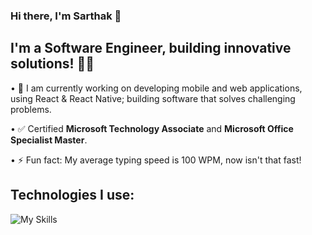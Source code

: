 ### Hi there, I'm Sarthak :wave:

## I'm a Software Engineer, building innovative solutions! 👨‍💻

• 🔭 I am currently working on developing mobile and web applications, using React & React Native; building software that solves challenging problems.

• :white_check_mark: Certified **Microsoft Technology Associate** and **Microsoft Office Specialist Master**.

• ⚡ Fun fact: My average typing speed is 100 WPM, now isn't that fast!

## Technologies I use:
![My Skills](https://skillicons.dev/icons?i=js,react,aws,firebase,vscode,py,redux,idea,java,linux,ts,gcp&perline=6)



<!--
**gsarthakdev/gsarthakdev** is a ✨ _special_ ✨ repository because its `README.md` (this file) appears on your GitHub profile.

Here are some ideas to get you started:

- 🔭 I’m currently working on ...
- 🌱 I’m currently learning ...
- 👯 I’m looking to collaborate on ...
- 🤔 I’m looking for help with ...
- 💬 Ask me about ...
- 📫 How to reach me: ...
- 😄 Pronouns: ...
- ⚡ Fun fact: ...
🌱 I’m currently learning React Native, Google Firebase, JavaScript
-->
